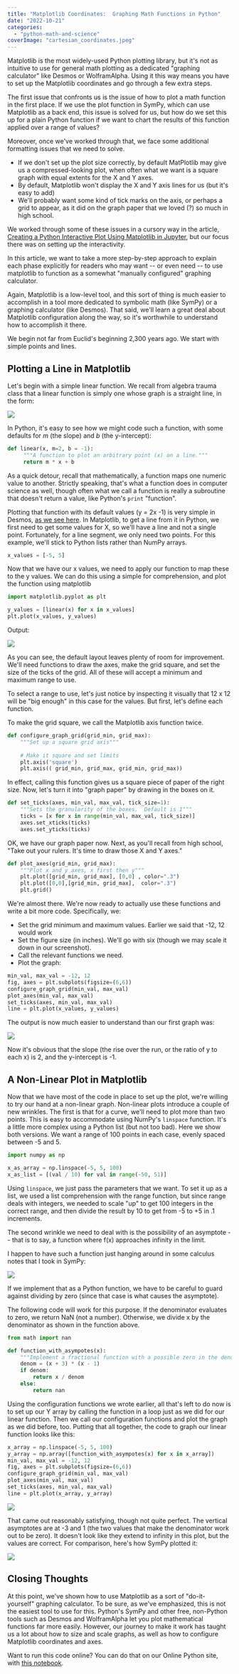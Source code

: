 ```yaml
---
title: "Matplotlib Coordinates:  Graphing Math Functions in Python"
date: "2022-10-21"
categories: 
  - "python-math-and-science"
coverImage: "cartesian_coordinates.jpeg"
---
```


Matplotlib is the most widely-used Python plotting library, but it's not as intuitive to use for general math plotting as a dedicated "graphing calculator" like Desmos or WolframAlpha. Using it this way means you have to set up the Matplotlib coordinates and go through a few extra steps.

The first issue that confronts us is the issue of how to plot a math function in the first place. If we use the plot function in SymPy, which can use Matplotlib as a back end, this issue is solved for us, but how do we set this up for a plain Python function if we want to chart the results of this function applied over a range of values?

Moreover, once we've worked through that, we face some additional formatting issues that we need to solve.

- If we don't set up the plot size correctly, by default MatPlotlib may give us a compressed-looking plot, when often what we want is a square graph with equal extents for the X and Y axes.
- By default, Matplotlib won't display the X and Y axis lines for us (but it's easy to add)
- We'll probably want some kind of tick marks on the axis, or perhaps a grid to appear, as it did on the graph paper that we loved (?) so much in high school.

We worked through some of these issues in a cursory way in the article, [Creating a Python Interactive Plot Using Matplotlib in Jupyter](https://codesolid.com/creating-a-python-interactive-plot/), but our focus there was on setting up the interactivity.

In this article, we want to take a more step-by-step approach to explain each phase explicitly for readers who may want -- or even need -- to use matplotlib to function as a somewhat "manually configured" graphing calculator.

Again, Matplotlib is a low-level tool, and this sort of thing is much easier to accomplish in a tool more dedicated to symbolic math (like SymPy) or a graphing calculator (like Desmos). That said, we'll learn a great deal about Matplotlib configuration along the way, so it's worthwhile to understand how to accomplish it there.

We begin not far from Euclid's beginning 2,300 years ago. We start with simple points and lines.

## Plotting a Line in Matplotlib

Let's begin with a simple linear function. We recall from algebra trauma class that a linear function is simply one whose graph is a straight line, in the form:

![](/images/matplotlib-coordinates-toward-a-python-graphing-calculator/image-23.png)

In Python, it's easy to see how we might code such a function, with some defaults for _m_ (the slope) and _b_ (the y-intercept):

```python
def linear(x, m=2, b = -1):
     """A function to plot an arbitrary point (x) on a line."""
     return m * x + b
```

As a quick detour, recall that mathematically, a function maps one numeric value to another. Strictly speaking, that's what a function does in computer science as well, though often what we call a function is really a subroutine that doesn't return a value, like Python's `print` "function".

Plotting that function with its default values (y = 2x -1) is very simple in Desmos, [as we see here](https://www.desmos.com/calculator/kcnmgwrx7w). In Matplotlib, to get a line from it in Python, we first need to get some values for X, so we'll have a line and not a single point. Fortunately, for a line segment, we only need two points. For this example, we'll stick to Python lists rather than NumPy arrays.

```python
x_values = [-5, 5]
```

Now that we have our x values, we need to apply our function to map these to the y values. We can do this using a simple for comprehension, and plot the function using matplotlib

```python
import matplotlib.pyplot as plt

y_values = [linear(x) for x in x_values]
plt.plot(x_values, y_values)
```

Output:

![](/images/matplotlib-coordinates-toward-a-python-graphing-calculator/image-24.png)

As you can see, the default layout leaves plenty of room for improvement. We'll need functions to draw the axes, make the grid square, and set the size of the ticks of the grid. All of these will accept a minimum and maximum range to use.

To select a range to use, let's just notice by inspecting it visually that 12 x 12 will be "big enough" in this case for the values. But first, let's define each function.

To make the grid square, we call the Matplotlib axis function twice.

```python
def configure_graph_grid(grid_min, grid_max):
    """Set up a square grid axis"""
    
    # Make it square and set limits
    plt.axis('square')
    plt.axis(( grid_min, grid_max, grid_min, grid_max))
```

In effect, calling this function gives us a square piece of paper of the right size. Now, let's turn it into "graph paper" by drawing in the boxes on it.

```python
def set_ticks(axes, min_val, max_val, tick_size=1):
    """Sets the granularity of the boxes.  Default is 1"""
    ticks = [x for x in range(min_val, max_val, tick_size)]
    axes.set_xticks(ticks)
    axes.set_yticks(ticks)    
```

OK, we have our graph paper now. Next, as you'll recall from high school, "Take out your rulers. It's time to draw those X and Y axes."

```python
def plot_axes(grid_min, grid_max):
    """Plot x and y axes, x first then y"""
    plt.plot([grid_min, grid_max], [0,0] , color=".3")
    plt.plot([0,0],[grid_min, grid_max],  color=".3")
    plt.grid()
```

We're almost there. We're now ready to actually use these functions and write a bit more code. Specifically, we:

- Set the grid minimum and maximum values. Earlier we said that -12, 12 would work
- Set the figure size (in inches). We'll go with six (though we may scale it down in our screenshot).
- Call the relevant functions we need.
- Plot the graph:

```python
min_val, max_val = -12, 12
fig, axes = plt.subplots(figsize=(6,6))
configure_graph_grid(min_val, max_val)
plot_axes(min_val, max_val)
set_ticks(axes, min_val, max_val)
line = plt.plot(x_values, y_values)
```

The output is now much easier to understand than our first graph was:

![](/images/matplotlib-coordinates-toward-a-python-graphing-calculator/image-25.png)

Now it's obvious that the slope (the rise over the run, or the ratio of y to each x) is 2, and the y-intercept is -1.

## A Non-Linear Plot in Matplotlib

Now that we have most of the code in place to set up the plot, we're willing to try our hand at a non-linear graph. Non-linear plots introduce a couple of new wrinkles. The first is that for a curve, we'll need to plot more than two points. This is easy to accommodate using NumPy's `linspace` function. It's a little more complex using a Python list (but not too bad). Here we show both versions. We want a range of 100 points in each case, evenly spaced between -5 and 5.

```python
import numpy as np

x_as_array = np.linspace(-5, 5, 100)
x_as_list = [(val / 10) for val in range(-50, 51)]
```

Using `linspace`, we just pass the parameters that we want. To set it up as a list, we used a list comprehension with the range function, but since range deals with integers, we needed to scale "up" to get 100 integers in the correct range, and then divide the result by 10 to get from -5 to +5 in .1 increments.

The second wrinkle we need to deal with is the possibility of an asymptote -- that is to say, a function where f(x) approaches infinity in the limit.

I happen to have such a function just hanging around in some calculus notes that I took in SymPy:

![](/images/matplotlib-coordinates-toward-a-python-graphing-calculator/image-26.png)

If we implement that as a Python function, we have to be careful to guard against dividing by zero (since that case is what causes the asymptote).

The following code will work for this purpose. If the denominator evaluates to zero, we return NaN (not a number). Otherwise, we divide x by the denominator as shown in the function above.

```python
from math import nan

def function_with_asympotes(x):
    """Implement a fractional function with a possible zero in the denominator"""
    denom = (x + 3) * (x - 1)
    if denom:
        return x / denom
    else:
        return nan
```

Using the configuration functions we wrote earlier, all that's left to do now is to set up our Y array by calling the function in a loop just as we did for our linear function. Then we call our configuration functions and plot the graph as we did before, too. Putting that all together, the code to graph our linear function looks like this:

```python
x_array = np.linspace(-5, 5, 100)
y_array = np.array([function_with_asympotes(x) for x in x_array])
min_val, max_val = -12, 12
fig, axes = plt.subplots(figsize=(6,6))
configure_graph_grid(min_val, max_val)
plot_axes(min_val, max_val)
set_ticks(axes, min_val, max_val)
line = plt.plot(x_array, y_array)
```

![](/images/matplotlib-coordinates-toward-a-python-graphing-calculator/image-27.png)

That came out reasonably satisfying, though not quite perfect. The vertical asymptotes are at -3 and 1 (the two values that make the denominator work out to be zero). It doesn't look like they extend to infinity in this plot, but the values are correct. For comparison, here's how SymPy plotted it:

![](/images/matplotlib-coordinates-toward-a-python-graphing-calculator/image-28.png)

## Closing Thoughts

At this point, we've shown how to use Matplotlib as a sort of "do-it-yourself" graphing calculator. To be sure, as we've emphasized, this is not the easiest tool to use for this. Python's SymPy and other free, non-Python tools such as Desmos and WolframAlpha let you plot mathematical functions far more easily. However, our journey to make it work has taught us a lot about how to size and scale graphs, as well as how to configure Matplotlib coordinates and axes.

Want to run this code online? You can do that on our Online Python site, with [this notebook](https://jupyter.codesolid.com/lab/index.html?path=examples/LinearAndNonLinearFunctions.ipynb "this notebook").
